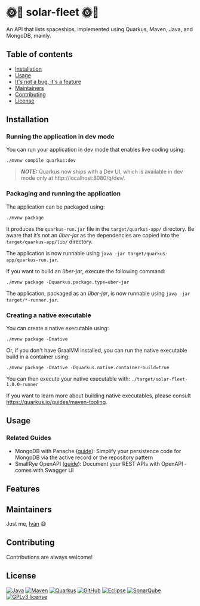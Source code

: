 # :sun_with_face::rocket: solar-fleet :sun_with_face::rocket:

An API that lists spaceships, implemented using Quarkus, Maven, Java, and MongoDB, mainly.


## Table of contents

- [Installation](#installation)
- [Usage](#usage)
- [It's not a bug, it's a feature](#features)
- [Maintainers](#maintainers)
- [Contributing](#contributing)
- [License](#license)


## Installation

### Running the application in dev mode

You can run your application in dev mode that enables live coding using:
```shell script
./mvnw compile quarkus:dev
```

> **_NOTE:_**  Quarkus now ships with a Dev UI, which is available in dev mode only at http://localhost:8080/q/dev/.

### Packaging and running the application

The application can be packaged using:
```shell script
./mvnw package
```
It produces the `quarkus-run.jar` file in the `target/quarkus-app/` directory.
Be aware that it’s not an _über-jar_ as the dependencies are copied into the `target/quarkus-app/lib/` directory.

The application is now runnable using `java -jar target/quarkus-app/quarkus-run.jar`.

If you want to build an _über-jar_, execute the following command:
```shell script
./mvnw package -Dquarkus.package.type=uber-jar
```

The application, packaged as an _über-jar_, is now runnable using `java -jar target/*-runner.jar`.

### Creating a native executable

You can create a native executable using: 
```shell script
./mvnw package -Dnative
```

Or, if you don't have GraalVM installed, you can run the native executable build in a container using: 
```shell script
./mvnw package -Dnative -Dquarkus.native.container-build=true
```

You can then execute your native executable with: `./target/solar-fleet-1.0.0-runner`

If you want to learn more about building native executables, please consult https://quarkus.io/guides/maven-tooling.


## Usage



### Related Guides

- MongoDB with Panache ([guide](https://quarkus.io/guides/mongodb-panache)): Simplify your persistence code for MongoDB via the active record or the repository pattern
- SmallRye OpenAPI ([guide](https://quarkus.io/guides/openapi-swaggerui)): Document your REST APIs with OpenAPI - comes with Swagger UI


## Features




## Maintainers

Just me, [Iván](https://github.com/Ivan-Montes) :sweat_smile:


## Contributing

Contributions are always welcome! 


## License

[![Java](https://badgen.net/static/JavaSE/17/orange)](https://www.java.com/es/)
[![Maven](https://badgen.net/badge/icon/maven?icon=maven&label&color=red)](https://https://maven.apache.org/)
[![Quarkus](https://badgen.net/static/Quarkus/3.6/black)](https://code.quarkus.io/)
[![GitHub](https://badgen.net/badge/icon/github?icon=github&label)](https://github.com)
[![Eclipse](https://badgen.net/badge/icon/eclipse?icon=eclipse&label)](https://https://eclipse.org/)
[![SonarQube](https://badgen.net/badge/icon/sonarqube?icon=sonarqube&label&color=purple)](https://www.sonarsource.com/products/sonarqube/downloads/)
[![GPLv3 license](https://img.shields.io/badge/License-GPLv3-blue.svg)](https://choosealicense.com/licenses/gpl-3.0/)